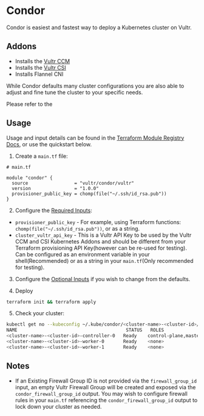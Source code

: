 # Condor

Condor is easiest and fastest way to deploy a Kubernetes cluster on Vultr. 

## Addons
  * Installs the [Vultr CCM](https://github.com/vultr/vultr-cloud-controller-manager)
  * Installs the [Vultr CSI](https://github.com/vultr/vultr-csi)
  * Installs Flannel CNI

While Condor defaults many cluster configurations you are also able to adjust and fine tune the cluster to your specific needs.

Please refer to the 
## Usage

Usage and input details can be found in the [Terraform Module Registry Docs](https://registry.terraform.io/modules/vultr/condor/vultr/latest), or use the quickstart below.

1. Create a `main.tf` file:
``` hcl
# main.tf

module "condor" {
  source                 = "vultr/condor/vultr"
  version                = "1.0.0"
  provisioner_public_key = chomp(file("~/.ssh/id_rsa.pub"))
}
```
2. Configure the [Required Inputs](https://registry.terraform.io/modules/linode/k8s/linode/latest?tab=inputs#required-inputs):
  * `provisioner_public_key` -  For example, using Terraform functions: `chomp(file("~/.ssh/id_rsa.pub"))`, or as a string. 
  * `cluster_vultr_api_key` - This is a Vultr API Key to be used by the Vultr CCM and CSI Kubernetes Addons and should be different from your Terraform provisioning API Key(however can be re-used for testing). Can be configured as an environment variable in your shell(Recommended) or as a string in your `main.tf`(Only recommended for testing).

3. Configure the [Optional Inputs](https://registry.terraform.io/modules/linode/k8s/linode/latest?tab=inputs#optional-inputs) if you wish to change from the defaults.

4. Deploy
``` sh
terraform init && terraform apply
```

5. Check your cluster:

``` sh
kubectl get no --kubeconfig ~/.kube/condor/<cluster-name>-<cluster-id>/config
NAME                                        STATUS   ROLES                  AGE   VERSION
<cluster-name>-<cluster-id>-controller-0   Ready    control-plane,master   16h   v1.20.2
<cluster-name>-<cluster-id>-worker-0       Ready    <none>                 16h   v1.20.2
<cluster-name>-<cluster-id>-worker-1       Ready    <none>                 16h   v1.20.2
```

## Notes
 * If an Existing Firewall Group ID is not provided via the `firewall_group_id` input, an empty Vultr Firewall Group will be created and exposed via the `condor_firewall_group_id` output. You may wish to configure firewall rules in your `main.tf` referencing the `condor_firewall_group_id` output to lock down your cluster as needed. 
